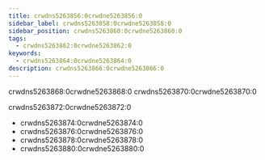 ```yaml
---
title: crwdns5263856:0crwdne5263856:0
sidebar_label: crwdns5263858:0crwdne5263858:0
sidebar_position: crwdns5263860:0crwdne5263860:0
tags:
  - crwdns5263862:0crwdne5263862:0
keywords:
  - crwdns5263864:0crwdne5263864:0
description: crwdns5263866:0crwdne5263866:0
---
```


crwdns5263868:0crwdne5263868:0 crwdns5263870:0crwdne5263870:0

crwdns5263872:0crwdne5263872:0

- crwdns5263874:0crwdne5263874:0
- crwdns5263876:0crwdne5263876:0
- crwdns5263878:0crwdne5263878:0
- crwdns5263880:0crwdne5263880:0
